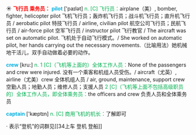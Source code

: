 ☀ <font color="red">**飞行员 乘务员：**</font>
<font color="sky blue">**pilot**</font> ['paɪlət] 
<font color="#00b050">n. [C] 飞行员：</font>airplane（美）, bomber, fighter, helicopter pilot 飞机飞行员；轰炸机飞行员；战斗机飞行员；直升机飞行员 / aerobatic pilot 特技飞行员 / airline, civilian pilot 航空公司飞行员；民航飞行员 / air-force pilot 空军飞行员 / instructor pilot 飞行教官 / The aircraft was set on automatic pilot. 飞机处于自动飞行模式。/ She worked on automatic pilot, her hands carrying out the necessary movements.（比喻用法）她机械地干活儿，双手自动做着必要的动作。

<font color="sky blue">**crew**</font> [kru:] 
<font color="#00b050">n. 1 [C]（飞机等上面的）全体工作人员：</font>None of the passengers and crew were injured. 没有一个乘客和机组人员受伤。/ aircraft（尤英）, airline（尤美）crew 全体机组人员 / air, ground, maintenance, support crew 空勤人员；地勤人员；维修人员；支援人员 <font color="#00b050">2 [C]（飞机等上面不包括高级职员的）全体工作人员，即全体乘务员：</font>the officers and crew 负责人员和全体乘务员

<font color="sky blue">**captain**</font> ['kæptɪn] 
<font color="#00b050">n. [C] 商用飞机的机长：</font>了解即可

· 表示“登机”的词群见[[34上车 登机 登船]]
